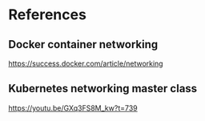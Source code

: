 # References

## Docker container networking
https://success.docker.com/article/networking

## Kubernetes networking master class
https://youtu.be/GXq3FS8M_kw?t=739